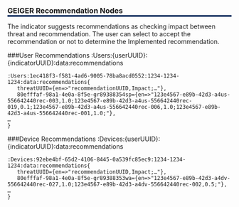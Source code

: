 #

<h3 style="box-shadow: 0px 4px 0px 0px #233c68;">GEIGER Recommendation Nodes</h3>

The indicator suggests recommendations as checking impact between threat and recommendation. The user can select to accept the recommendation or not to determine the Implemented recommendation.

###User Recommendations
:Users:{userUUID}:{indicatorUUID}:data:recommendations
```
:Users:1ec418f3-f581-4ad6-9005-78ba8acd0552:1234-1234-1234:data:recommendations{
   threatUUID={en=>"recommendationUUID,Impact;…"}, 
   80efffaf-98a1-4e0a-8f5e-gr89388354sp={en=>"123e4567-e89b-42d3-a4us-556642440rec-003,1.0;123e4567-e89b-42d3-a4us-556642440rec-019,0.1;123e4567-e89b-42d3-a4us-556642440rec-006,1.0;123e4567-e89b-42d3-a4us-556642440rec-001,1.0;"},
…
}
```

###Device Recommendations
:Devices:{userUUID}:{indicatorUUID}:data:recommendations
```
:Devices:92ebe4bf-65d2-4106-8445-0a539fc85ec9:1234-1234-1234:data:recommendations{
   threatUUID={en=>"recommendationUUID,Impact;…"}, 
   80efffaf-98a1-4e0a-8f5e-gr89388353wa={en=>"123e4567-e89b-42d3-a4dv-556642440rec-027,1.0;123e4567-e89b-42d3-a4dv-556642440rec-002,0.5;"}, 
…
}
```
